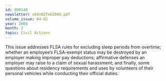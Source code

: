 ```yaml
---
id: 000140
newsletter: v04n02feb2000.pdf
volume_issue: 04-02
year: 2000
month: 2
topic: Civil Actions
---
```


This issue addresses FLSA rules for excluding sleep periods from overtime; whether an employee’s FLSA-exempt status may be destroyed by an employer making improper pay deductions; affirmative defenses an employer may raise to a claim of sexual  harassment; and finally, some questions about residency requirements and uses by volunteers of their personal vehicles while conducting their official duties.